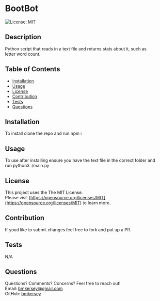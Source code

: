 
  # BootBot

  [![License: MIT](https://img.shields.io/badge/License-MIT-yellow.svg)](https://opensource.org/licenses/MIT)

  ## Description

  Python script that reads in a text file and returns stats about it, such as letter word count.

  ## Table of Contents
  * [Installation](#installation)
  * [Usage](#usage)
  * [License](#license)
  * [Contribution](#contribution)
  * [Tests](#tests)
  * [Questions](#questions)
  
  ## Installation

  To install clone the repo and run npm i

  ## Usage

  To use after installing ensure you have the text file in the correct folder and run python3 ./main.py

  ## License

  This project uses the The MIT License.  
  Please visit [https://opensource.org/licenses/MIT](https://opensource.org/licenses/MIT) to learn more.
  

  ## Contribution

  If youd like to submit changes feel free to fork and put up a PR.
  
  ## Tests 

  N/A
  
  ## Questions
  Questions? Comments? Concerns? Feel free to reach out!  
  Email: bmkersey@gmail.com  
  GitHub: [bmkersey](https://github.com/bmkersey)  
  
  
